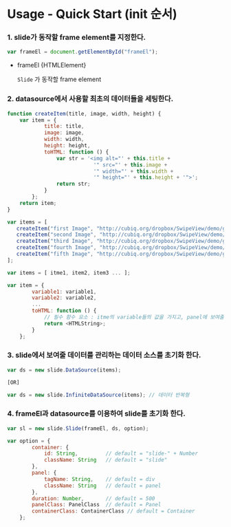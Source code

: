 # Usage - Quick Start (init 순서)

### 1. slide가 동작할  frame element를 지정한다. 

```javascript
var frameEl = document.getElementById("frameEl");
```

+ frameEl {HTMLElement}
    
    `Slide` 가 동작할 frame element

### 2. datasource에서 사용할 최초의 데이터들을 세팅한다. 
```javascript
function createItem(title, image, width, height) {
    var item = {
            title: title,
            image: image,
            width: width,
            height: height,
            toHTML: function () {   
                var str = '<img alt="' + this.title + 
                            '" src="' + this.image + 
                            '" width="' + this.width + 
                            '" height="' + this.height + '">';
                return str;
            }
        };
    return item;
}

var items = [ 
   createItem("first Image", "http://cubiq.org/dropbox/SwipeView/demo/gallery/images/pic01.jpg", 100, 100),
   createItem("second Image", "http://cubiq.org/dropbox/SwipeView/demo/gallery/images/pic02.jpg", 100, 100),
   createItem("third Image", "http://cubiq.org/dropbox/SwipeView/demo/gallery/images/pic03.jpg", 100, 100),
   createItem("fourth Image", "http://cubiq.org/dropbox/SwipeView/demo/gallery/images/pic04.jpg", 100, 100),
   createItem("fifth Image", "http://cubiq.org/dropbox/SwipeView/demo/gallery/images/pic05.jpg", 100, 100)
];
```

```javascript
var items = [ itme1, item2, item3 ... ];

var item = {
        variable1: variable1,
        variable2: variable2,
        ...
        toHTML: function () {   
            // 필수 함수 요소 : itme의 variable들의 값을 가지고, panel에 보여줄 html String 값을 리턴하는 함수.
            return <HTMLString>;
        }
    };
```

### 3. slide에서 보여줄 데이터를 관리하는 데이터 소스를 초기화 한다. 

```javascript
var ds = new slide.DataSource(items);

[OR]

var ds = new slide.InfiniteDataSource(items); // 데이터 반복형
```

### 4. frameEl과 datasource를 이용하여 slide를 초기화 한다. 

```javascript
var sl = new slide.Slide(frameEl, ds, option); 
```

```javascript
var option = {
        container: {
            id: String,         // default = "slide-" + Number
            className: String   // default = "slide"
        },
        panel: {
            tagName: String,    // default = div
            className: String   // default = panel
        },
        duration: Number,       // default = 500
        panelClass: PanelClass  // default = Panel
        containerClass: ContainerClass // default = Container
    };
```